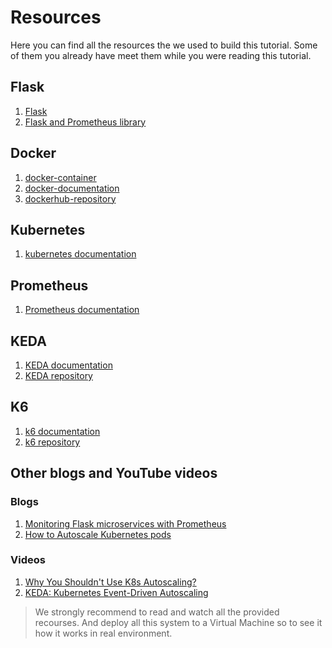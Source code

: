 # Resources

Here you can find all the resources the we used to build this tutorial. Some of them you already have meet them while you were reading this tutorial.

## Flask

1. [Flask]
2. [Flask and Prometheus library]

## Docker

1. [docker-container]
2. [docker-documentation]
3. [dockerhub-repository]

## Kubernetes

1. [kubernetes documentation]

## Prometheus

1. [Prometheus documentation]

## KEDA

1. [KEDA documentation]
2. [KEDA repository]

## K6

1. [k6 documentation]
2. [k6 repository]

## Other blogs and YouTube videos

### Blogs

1. [Monitoring Flask microservices with Prometheus]
2. [How to Autoscale Kubernetes pods]

### Videos

1. [Why You Shouldn't Use K8s Autoscaling?]
2. [KEDA: Kubernetes Event-Driven Autoscaling]

> We strongly recommend to read and watch all the provided recourses. And deploy all this system to a Virtual Machine so to see it how it works in real environment.

[Flask]: https://flask.palletsprojects.com/en/2.3.x/
[Flask and Prometheus library]: https://pypi.org/project/prometheus-flask-exporter/
[docker-container]: https://hub.docker.com/repository/docker/iosifkoen/keda_server_tutorial/general
[docker-documentation]: https://docs.docker.com/
[dockerhub-repository]: https://hub.docker.com/repository/docker/iosifkoen/keda_server_tutorial/general
[kubernetes documentation]: https://kubernetes.io/docs/concepts/workloads/controllers/deployment/
[Prometheus documentation]: https://prometheus.io/
[KEDA documentation]: https://keda.sh/
[KEDA repository]: https://github.com/kedacore/keda#readme
[k6 documentation]: https://k6.io/docs/
[k6 repository]: https://github.com/grafana/k6#readme
[Monitoring Flask microservices with Prometheus]: https://blog.viktoradam.net/2020/05/11/prometheus-flask-exporter/
[How to Autoscale Kubernetes pods]: https://blog.cloudacode.com/how-to-autoscale-kubernetes-pods-based-on-ingress-request-prometheus-keda-and-k6-84ae4250a9f3
[Why You Shouldn't Use K8s Autoscaling?]: https://www.youtube.com/watch?v=DqJTzjtQpOM
[KEDA: Kubernetes Event-Driven Autoscaling]: https://www.youtube.com/watch?v=3lcaawKAv6s&t=13s
